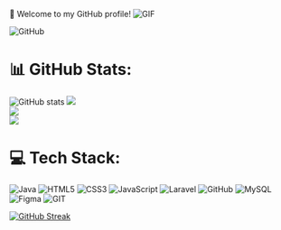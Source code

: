 🌟 Welcome to my GitHub profile! 
![GIF](https://user-images.githubusercontent.com/74038190/212284145-bf2c01a8-c448-4f1a-b911-996024c84606.gif)

![GitHub](https://img.shields.io/badge/GitHub-000000?style=for-the-badge&logo=GitHub&logoColor=white)

# 📊 GitHub Stats:
![GitHub stats](https://github-readme-stats.vercel.app/api?username=Ruphasa&show_icons=true&theme=radical)
![](https://github-readme-stats.vercel.app/api?username=Ruphasa&theme=dark&hide_border=false&include_all_commits=false&count_private=false)<br/>
![](https://github-readme-streak-stats.herokuapp.com/?user=Ruphasa&theme=dark&hide_border=false)<br/>
![](https://github-readme-stats.vercel.app/api/top-langs/?username=Ruphasa&theme=dark&hide_border=false&include_all_commits=false&count_private=false&layout=compact)

# 💻 Tech Stack:
![Java](https://img.shields.io/badge/java-%23ED8B00.svg?style=for-the-badge&logo=java&logoColor=white) ![HTML5](https://img.shields.io/badge/html5-%23E34F26.svg?style=for-the-badge&logo=html5&logoColor=white) ![CSS3](https://img.shields.io/badge/css3-%231572B6.svg?style=for-the-badge&logo=css3&logoColor=white) ![JavaScript](https://img.shields.io/badge/javascript-%23323330.svg?style=for-the-badge&logo=javascript&logoColor=%23F7DF1E) ![Laravel](https://img.shields.io/badge/laravel-%23FF2D20.svg?style=for-the-badge&logo=laravel&logoColor=white) ![GitHub](https://img.shields.io/badge/GitHub-%23121011.svg?style=for-the-badge&logo=github&logoColor=white) ![MySQL](https://img.shields.io/badge/mysql-%2300f.svg?style=for-the-badge&logo=mysql&logoColor=white) 	![Figma](https://img.shields.io/badge/figma-%23F24E1E.svg?style=for-the-badge&logo=figma&logoColor=white) ![GIT](https://img.shields.io/badge/Git-fc6d26?style=for-the-badge&logo=git&logoColor=white)


<p><a href="https://git.io/streak-stats"><img src="https://github-readme-streak-stats.herokuapp.com?user=Dhnillhaq" alt="GitHub Streak" /></a></p>

<!--
**Ruphasa/Ruphasa** is a ✨ _special_ ✨ repository because its `README.md` (this file) appears on your GitHub profile.

Here are some ideas to get you started:

- 🔭 I’m currently working on ...
- 🌱 I’m currently learning ...
- 👯 I’m looking to collaborate on ...
- 🤔 I’m looking for help with ...
- 💬 Ask me about ...
- 📫 How to reach me: ...
- 😄 Pronouns: ...
- ⚡ Fun fact: ...
-->
